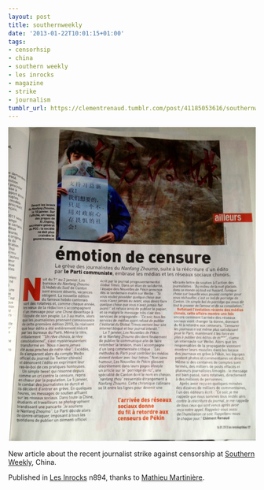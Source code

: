 ```yaml
---
layout: post
title: southernweekly
date: '2013-01-22T10:01:15+01:00'
tags:
- censorhsip
- china
- southern weekly
- les inrocks
- magazine
- strike
- journalism
tumblr_url: https://clementrenaud.tumblr.com/post/41185053616/southernweekly
---
```

 ![](/img/tumblr/tumblr_mgrvd4WB881ruxvcko1_1280.jpg)  

New article about the recent journalist strike against censorship at [Southern Weekly](http://www.infzm.com/), China.

Published in [Les Inrocks](http://www.lesinrocks.com/) n894, thanks to [Mathieu Martinière](http://mathieumartiniere.com/).

